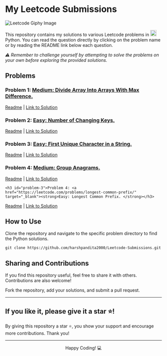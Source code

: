  <h1>My Leetcode Submissions</h1>
 <img src="https://media.giphy.com/media/v1.Y2lkPTc5MGI3NjExZTJ0czgydHAwamtzbWRrcGE1dWNmZjd0ZnRhdGE0amI0d3U3MGJjdiZlcD12MV9pbnRlcm5hbF9naWZfYnlfaWQmY3Q9Zw/26tn33aiTi1jkl6H6/giphy.gif" alt="Leetcode Giphy Image" style="max-width: 100%;">


  <p>This repository contains my solutions to various Leetcode problems in <img src="https://cdn3.iconfinder.com/data/icons/logos-and-brands-adobe/512/267_Python-512.png" alt="Python Icon" height="20" width="20"> Python. You can read the question directly by clicking on the problem name or by reading the README link below each question.</p>
  <p><em> ⚠️ Remember to challenge yourself by attempting to solve the problems on your own before exploring the provided solutions.</em></p>

  <h2>Problems</h2>


  <h3 id="problem-1">Problem 1: <a href="https://leetcode.com/problems/divide-array-into-arrays-with-max-difference/" target="_blank"><strong>Medium: Divide Array Into Arrays With Max Difference.</strong></h3>
   <p><a href="3241-divide-array-into-arrays-with-max-difference/README.md">Readme</a> | <a href="3241-divide-array-into-arrays-with-max-difference/divide-array-into-arrays-with-max-difference.py">Link to Solution</a></p>

   <h3 id="problem-2">Problem 2: <a href="https://leetcode.com/problems/number-of-changing-keys/" target="_blank"><strong>Easy: Number of Changing Keys.</strong></h3>
   <p><a href="3312-number-of-changing-keys/README.md">Readme</a> | <a href="3312-number-of-changing-keys/number-of-changing-keys.py">Link to Solution</a></p>

   <h3 id="problem-3">Problem 3: <a href="https://leetcode.com/problems/first-unique-character-in-a-string/" target="_blank"><strong>Easy: First Unique Character in a String. </strong></h3>
   <p><a href="387-first-unique-character-in-a-string/README.md">Readme</a> | <a href="387-first-unique-character-in-a-string/first-unique-character-in-a-string.py">Link to Solution</a></p>

   <h3 id="problem-3">Problem 4: <a href="https://leetcode.com/problems/group-anagrams/" target="_blank"><strong>Medium: Group Anagrams. </strong></h3>
   <p><a href="14-longest-common-prefix/README.md">Readme</a> | <a href="14-longest-common-prefix/longest-common-prefix.py">Link to Solution</a></p>

    <h3 id="problem-3">Problem 4: <a href="https://leetcode.com/problems/longest-common-prefix/" target="_blank"><strong>Easy: Longest Common Prefix. </strong></h3>
   <p><a href="/README.md">Readme</a> | <a href="49-group-anagrams/group-anagrams.py">Link to Solution</a></p>


  <h2>How to Use</h2>

  <p>Clone the repository and navigate to the specific problem directory to find the Python solutions.</p>

  <pre><code>git clone https://github.com/harshpandita2000/Leetcode-Submissions.git</code></pre>

   <h2>Sharing and Contributions</h2>

  <p>If you find this repository useful, feel free to share it with others. Contributions are also welcome!</p>
  <p>Fork the repository, add your solutions, and submit a pull request.</p>
   <hr>
  <h2>If you like it, please give it a star ⭐!</h2>
    <p>By giving this repository a star ⭐, you show your support and encourage more contributions. Thank you!</p>

  <hr>

  <p align="center">Happy Coding! 💻</p>

